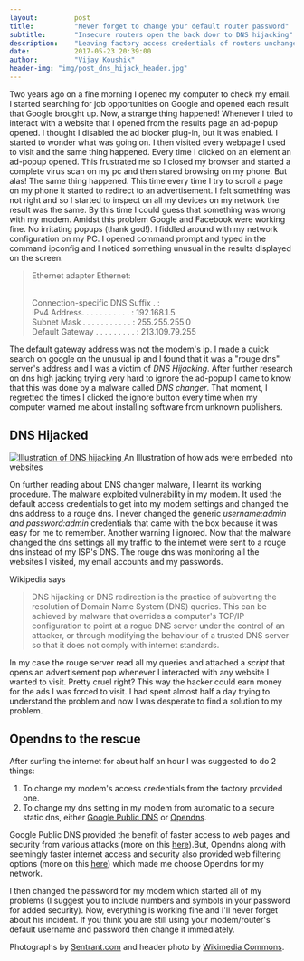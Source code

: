 ```yaml
---
layout:   		post
title:    		"Never forget to change your default router password"
subtitle: 		"Insecure routers open the back door to DNS hijacking"
description:	"Leaving factory access credentials of routers unchanged can open the back door to DNS hijacking"
date:			2017-05-23 20:39:00
author: 		"Vijay Koushik"
header-img: "img/post_dns_hijack_header.jpg"
---
```

<p>Two years ago on a fine morning I opened my computer to check my email. I started searching for job opportunities on Google and opened each result that Google brought up. Now, a strange thing happened! Whenever I tried to interact with a website that I opened from the results page an ad-popup opened. I thought I disabled the ad blocker plug-in, but it was enabled. I started to wonder what was going on. I then visited every webpage I used to visit and the same thing happened. Every time I clicked on an element an ad-popup opened. This frustrated me so I closed my browser and started a complete virus scan on my pc and then stared browsing on my phone. But alas! The same thing happened. This time every time I try to scroll a page on my phone it started to redirect to an advertisement. I felt something was not right and so I started to inspect on all my devices on my network the result was the same. By this time I could guess that something was wrong with my modem. Amidst this problem Google and Facebook were working fine. No irritating popups (thank god!). I fiddled around with my network configuration on my PC. I opened command prompt and typed in the command ipconfig and I noticed something unusual in the results displayed on the screen.</p>

<blockquote>
Ethernet adapter Ethernet:<br/><br/>

   Connection-specific DNS Suffix  . :<br/> 
   IPv4 Address. . . . . . . . . . . : 192.168.1.5<br/> 
   Subnet Mask . . . . . . . . . . . : 255.255.255.0<br/> 
   Default Gateway . . . . . . . . . : 213.109.79.255
</blockquote>

<p>The default gateway address was not the modem's ip. I made a quick search on google on the unusual ip and I found that it was a "rouge dns" server's address and I was a victim of <em>DNS Hijacking</em>. After further research on dns high jacking trying very hard to ignore the ad-popup I came to know that this was done by a malware called <em>DNS changer</em>. That moment, I regretted the times I clicked the ignore button every time when my computer warned me about installing software from unknown publishers.</p>

<h2 class="section-heading">DNS Hijacked</h2>

<a href="#">
    <img src="{{ site.baseurl }}/img/post-dns-hijack-illustration.png" alt="Illustration of DNS hijacking">
</a>
<span class="caption text-muted">An Illustration of how ads were embeded into websites</span>

<p>On further reading about DNS changer malware, I learnt its working procedure. The malware exploited vulnerability in my modem. It used the default access credentials to get into my modem settings and changed the dns address to a rouge dns. I never changed the generic <em>username:admin and password:admin</em> credentials that came with the box because it was easy for me to remember. Another warning I ignored. Now that the malware changed the dns settings all my traffic to the internet were sent to a rouge dns instead of my ISP's DNS. The rouge dns was monitoring all the websites I visited, my email accounts and my passwords.</p>
<p>Wikipedia says <blockquote>DNS hijacking or DNS redirection is the practice of subverting the resolution of Domain Name System (DNS) queries. This can be achieved by malware that overrides a computer's TCP/IP configuration to point at a rogue DNS server under the control of an attacker, or through modifying the behaviour of a trusted DNS server so that it does not comply with internet standards.</blockquote> In my case the rouge server read all my queries and attached a <em>script</em> that opens an advertisement pop whenever I interacted with any website I wanted to visit. Pretty cruel right? This way the hacker could earn money for the ads I was forced to visit. I had spent almost half a day trying to understand the problem and now I was desperate to find a solution to my problem.</p>

<h2 class="section-heading">Opendns to the rescue</h2>
<p>After surfing the internet for about half an hour I was suggested to do 2 things:
<ol>
<li>To change my modem's access credentials from the factory provided one.</li>
<li>To change my dns setting in my modem from automatic to a secure static dns, either <a href="https://developers.google.com/speed/public-dns/">Google Public DNS</a> or <a href="https://www.opendns.com/">Opendns</a>.</li>
</ol>
Google Public DNS provided the benefit of faster access to web pages and security from various attacks (more on this <a href="https://developers.google.com/speed/public-dns/docs/intro">here</a>).But, Opendns along with seemingly faster internet access and security also provided web filtering options (more on this <a href="https://www.opendns.com/home-internet-security/">here</a>) which made me choose Opendns for my network.
</p>

<p>I then changed the password for my modem which started all of my problems (I suggest you to include numbers and symbols in your password for added security). Now, everything is working fine and I'll never forget about his incident. If you think you are still using your modem/router's default username and password then change it immediately.</p>
<p>Photographs by <a href="https://sentrant.com/">Sentrant.com</a> and header photo by <a href="https://commons.wikimedia.org/">Wikimedia Commons</a>.</p>